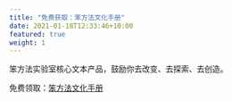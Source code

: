 ```yaml
---
title: "免费获取：笨方法文化手册"
date: 2021-01-18T12:33:46+10:00
featured: true
weight: 1
---
```


笨方法实验室核心文本产品，鼓励你去改变、去探索、去创造。

免费领取：[笨方法文化手册](https://www.yuque.com/hardwaylab/book)